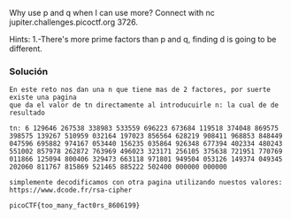 Why use p and q when I can use more? Connect with nc jupiter.challenges.picoctf.org 3726.

Hints:
1.-There's more prime factors than p and q, finding d is going to be different.

### Solución

```
En este reto nos dan una n que tiene mas de 2 factores, por suerte existe una pagina
que da el valor de tn directamente al introducuirle n: la cual de de resultado

tn: 6 129646 267538 338983 533559 696223 673684 119518 374048 869575 398575 139267 510959 032164 197023 856564 628219 908411 968853 848449 047596 695882 974167 053440 156235 035864 926348 677394 402334 480243 551002 857978 262872 763969 496023 323171 256105 375638 721951 770769 011866 125094 800406 329473 663118 971801 949504 053126 149374 049345 202060 811767 815869 521465 885222 502400 000000 000000

simplemente decodificamos con otra pagina utilizando nuestos valores: https://www.dcode.fr/rsa-cipher

picoCTF{too_many_fact0rs_8606199}
```